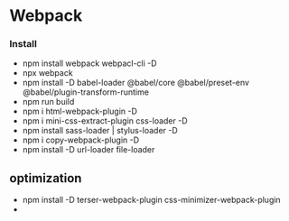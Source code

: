 # Webpack

### Install
- npm install webpack webpacl-cli -D
- npx webpack
- npm install -D babel-loader @babel/core @babel/preset-env @babel/plugin-transform-runtime
- npm run build
- npm i html-webpack-plugin -D
- npm i mini-css-extract-plugin css-loader -D
- npm install sass-loader | stylus-loader -D
- npm i copy-webpack-plugin -D
-  npm install -D url-loader file-loader 

## optimization
- npm install -D terser-webpack-plugin css-minimizer-webpack-plugin
- 